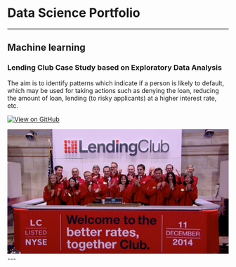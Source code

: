 # Data Science Portfolio
---
## Machine learning

### Lending Club Case Study based on Exploratory Data Analysis

The aim is to identify patterns which indicate if a person is likely to default, which may be used for taking actions such as denying the loan, reducing the amount of loan, lending (to risky applicants) at a higher interest rate, etc.

[![View on GitHub](https://img.shields.io/badge/GitHub-View_on_GitHub-blue?logo=GitHub)](https://github.com/vkarkera/LendingClubCaseStudy.git)

<center><img src="/assets/img/lending-club-image.jpeg"/></center>
---
